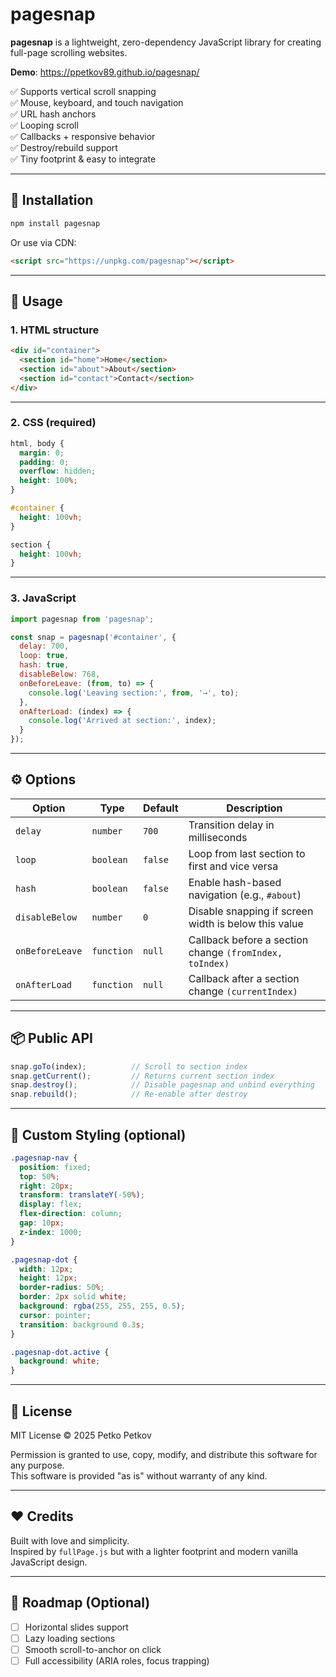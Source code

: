 # pagesnap

**pagesnap** is a lightweight, zero-dependency JavaScript library for creating full-page scrolling websites.

**Demo**: https://ppetkov89.github.io/pagesnap/

✅ Supports vertical scroll snapping  
✅ Mouse, keyboard, and touch navigation  
✅ URL hash anchors  
✅ Looping scroll  
✅ Callbacks + responsive behavior  
✅ Destroy/rebuild support  
✅ Tiny footprint & easy to integrate

---

## 🚀 Installation

```bash
npm install pagesnap
```

Or use via CDN:

```html
<script src="https://unpkg.com/pagesnap"></script>
```

---

## 🔧 Usage

### 1. HTML structure

```html
<div id="container">
  <section id="home">Home</section>
  <section id="about">About</section>
  <section id="contact">Contact</section>
</div>
```

---

### 2. CSS (required)

```css
html, body {
  margin: 0;
  padding: 0;
  overflow: hidden;
  height: 100%;
}

#container {
  height: 100vh;
}

section {
  height: 100vh;
}
```

---

### 3. JavaScript

```javascript
import pagesnap from 'pagesnap';

const snap = pagesnap('#container', {
  delay: 700,
  loop: true,
  hash: true,
  disableBelow: 768,
  onBeforeLeave: (from, to) => {
    console.log('Leaving section:', from, '→', to);
  },
  onAfterLoad: (index) => {
    console.log('Arrived at section:', index);
  }
});
```

---

## ⚙️ Options

| Option           | Type     | Default | Description                                                  |
|------------------|----------|---------|--------------------------------------------------------------|
| `delay`          | `number` | `700`   | Transition delay in milliseconds                            |
| `loop`           | `boolean`| `false` | Loop from last section to first and vice versa              |
| `hash`           | `boolean`| `false` | Enable hash-based navigation (e.g., `#about`)               |
| `disableBelow`   | `number` | `0`     | Disable snapping if screen width is below this value        |
| `onBeforeLeave`  | `function`| `null` | Callback before a section change `(fromIndex, toIndex)`     |
| `onAfterLoad`    | `function`| `null` | Callback after a section change `(currentIndex)`            |

---

## 📦 Public API

```javascript
snap.goTo(index);          // Scroll to section index
snap.getCurrent();         // Returns current section index
snap.destroy();            // Disable pagesnap and unbind everything
snap.rebuild();            // Re-enable after destroy
```

---

## 🎨 Custom Styling (optional)

```css
.pagesnap-nav {
  position: fixed;
  top: 50%;
  right: 20px;
  transform: translateY(-50%);
  display: flex;
  flex-direction: column;
  gap: 10px;
  z-index: 1000;
}

.pagesnap-dot {
  width: 12px;
  height: 12px;
  border-radius: 50%;
  border: 2px solid white;
  background: rgba(255, 255, 255, 0.5);
  cursor: pointer;
  transition: background 0.3s;
}

.pagesnap-dot.active {
  background: white;
}
```

---

## 📜 License

MIT License © 2025 Petko Petkov

Permission is granted to use, copy, modify, and distribute this software for any purpose.  
This software is provided "as is" without warranty of any kind.

---

## ❤️ Credits

Built with love and simplicity.  
Inspired by `fullPage.js` but with a lighter footprint and modern vanilla JavaScript design.

---

## 🔗 Roadmap (Optional)

- [ ] Horizontal slides support  
- [ ] Lazy loading sections  
- [ ] Smooth scroll-to-anchor on click  
- [ ] Full accessibility (ARIA roles, focus trapping)
